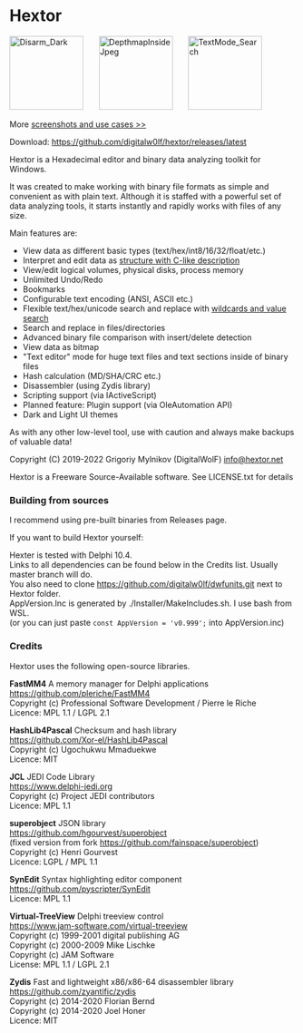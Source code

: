 # Hextor

<img title="Disarm_Dark" src="https://user-images.githubusercontent.com/63538674/147139570-2d1b66d4-dd2d-4ee1-aef5-34a6116ce3e2.png" height=130 /> &nbsp; &nbsp; &nbsp; <img title="DepthmapInsideJpeg" src="https://user-images.githubusercontent.com/63538674/147140091-45a191f1-cc9f-4d12-b090-b78ed52bbb50.png" height=130 /> &nbsp; &nbsp; &nbsp; <img title="TextMode_Search" src="https://user-images.githubusercontent.com/63538674/147140112-b66c0d13-0f37-452a-b1a0-eaaef4777db3.png" height=130 />

More [screenshots and use cases >>](https://github.com/digitalw0lf/hextor/wiki/Hextor-Use-cases)


Download: https://github.com/digitalw0lf/hextor/releases/latest

Hextor is a Hexadecimal editor and binary data analyzing toolkit for Windows.

It was created to make working with binary file formats as simple and convenient as with plain text. Although it is staffed with a powerful set of data analyzing tools, it starts instantly and rapidly works with files of any size.

Main features are:

- View data as different basic types (text/hex/int8/16/32/float/etc.)
- Interpret and edit data as [structure with C-like description](https://github.com/digitalw0lf/hextor/wiki/Structure-analyzer)
- View/edit logical volumes, physical disks, process memory
- Unlimited Undo/Redo
- Bookmarks
- Configurable text encoding (ANSI, ASCII etc.)
- Flexible text/hex/unicode search and replace with [wildcards and value search](https://github.com/digitalw0lf/hextor/wiki/Search-and-replace)
- Search and replace in files/directories
- Advanced binary file comparison with insert/delete detection
- View data as bitmap
- "Text editor" mode for huge text files and text sections inside of binary files
- Hash calculation (MD/SHA/CRC etc.)
- Disassembler (using Zydis library)
- Scripting support (via IActiveScript)
- Planned feature: Plugin support (via OleAutomation API)
- Dark and Light UI themes

As with any other low-level tool, use with caution and always make backups of valuable data!

Copyright (C) 2019-2022  Grigoriy Mylnikov (DigitalWolF) <info@hextor.net>

Hextor is a Freeware Source-Available software. See LICENSE.txt for details


### Building from sources

I recommend using pre-built binaries from Releases page.

If you want to build Hextor yourself:

Hexter is tested with Delphi 10.4.  
Links to all dependencies can be found below in the Credits list. Usually master branch will do.  
You also need to clone https://github.com/digitalw0lf/dwfunits.git next to Hextor folder.  
AppVersion.Inc is generated by ./Installer/MakeIncludes.sh. I use bash from WSL.  
(or you can just paste `const AppVersion = 'v0.999';` into AppVersion.inc)  


### Credits

Hextor uses the following open-source libraries.

**FastMM4** A memory manager for Delphi applications  
https://github.com/pleriche/FastMM4  
Copyright (c) Professional Software Development / Pierre le Riche  
Licence: MPL 1.1 / LGPL 2.1  

**HashLib4Pascal** Checksum and hash library  
https://github.com/Xor-el/HashLib4Pascal  
Copyright (c) Ugochukwu Mmaduekwe  
Licence: MIT  

**JCL** JEDI Code Library  
https://www.delphi-jedi.org  
Copyright (c) Project JEDI contributors  
Licence: MPL 1.1  

**superobject** JSON library  
https://github.com/hgourvest/superobject  
(fixed version from fork https://github.com/fainspace/superobject)  
Copyright (c) Henri Gourvest  
Licence: LGPL / MPL 1.1  

**SynEdit** Syntax highlighting editor component  
https://github.com/pyscripter/SynEdit  
Licence: MPL 1.1  

**Virtual-TreeView** Delphi treeview control  
https://www.jam-software.com/virtual-treeview  
Copyright (c) 1999-2001 digital publishing AG  
Copyright (c) 2000-2009 Mike Lischke  
Copyright (c) JAM Software  
License:  MPL 1.1 / LGPL 2.1  

**Zydis** Fast and lightweight x86/x86-64 disassembler library  
https://github.com/zyantific/zydis  
Copyright (c) 2014-2020 Florian Bernd  
Copyright (c) 2014-2020 Joel Honer  
Licence: MIT  

